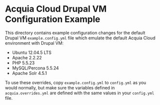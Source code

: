 # Acquia Cloud Drupal VM Configuration Example

This directory contains example configuration changes for the default Drupal VM `example.config.yml` file which emulate the default Acquia Cloud environment with Drupal VM:

  - Ubuntu 12.04.5 LTS
  - Apache 2.2.22
  - PHP 5.5.23
  - MySQL/Percona 5.5.24
  - Apache Solr 4.5.1

To use these overrides, copy `example.config.yml` to `config.yml` as you would normally, but make sure the variables defined in `acquia.overrides.yml` are defined with the same values in your `config.yml` file.
